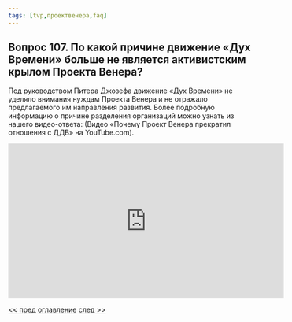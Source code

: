 ```yaml
---
tags: [tvp,проектвенера,faq]
---
```

## Вопрос 107. По какой причине движение «Дух Времени» больше не является активистским крылом Проекта Венера?

Под руководством Питера Джозефа движение «Дух Времени» не уделяло внимания нуждам Проекта Венера и не отражало предлагаемого им направления развития. Более подробную информацию о причине разделения организаций можно узнать из нашего видео-ответа:  (Видео «Почему Проект Венера прекратил отношения с ДДВ» на YouTube.com).

<iframe width="560" height="315" src="https://www.youtube.com/embed/GhWeKmJPoQs" frameborder="0" allowfullscreen="allowfullscreen"></iframe>

[<< пред](Вопрос%20106.%20Что%20вы%20можете%20сказать%20по%20поводу%20секса%20и%20сексуального%20влечения.md) [оглавление](FAQ%20%D0%BF%D0%BE%20%D0%BF%D1%80%D0%BE%D0%B5%D0%BA%D1%82%D1%83%20%C2%AB%D0%92%D0%B5%D0%BD%D0%B5%D1%80%D0%B0%C2%BB.md) [след >>](Вопрос%20108.%20Каково%20ваше%20мнение%20о%20проблеме%20перенаселения.md)